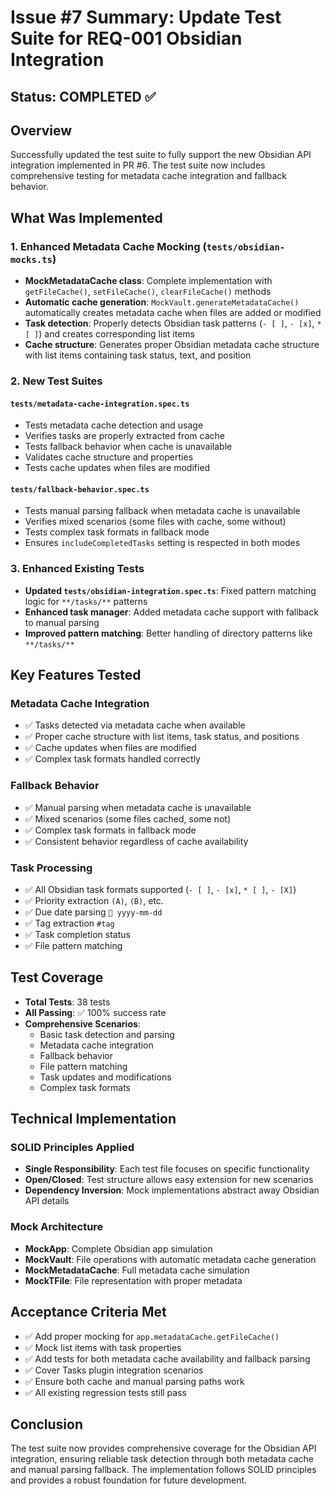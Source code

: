 # Issue #7 Summary: Update Test Suite for REQ-001 Obsidian Integration

## Status: COMPLETED ✅

## Overview
Successfully updated the test suite to fully support the new Obsidian API integration implemented in PR #6. The test suite now includes comprehensive testing for metadata cache integration and fallback behavior.

## What Was Implemented

### 1. Enhanced Metadata Cache Mocking (`tests/obsidian-mocks.ts`)
- **MockMetadataCache class**: Complete implementation with `getFileCache()`, `setFileCache()`, `clearFileCache()` methods
- **Automatic cache generation**: `MockVault.generateMetadataCache()` automatically creates metadata cache when files are added or modified
- **Task detection**: Properly detects Obsidian task patterns (`- [ ]`, `- [x]`, `* [ ]`) and creates corresponding list items
- **Cache structure**: Generates proper Obsidian metadata cache structure with list items containing task status, text, and position

### 2. New Test Suites

#### `tests/metadata-cache-integration.spec.ts`
- Tests metadata cache detection and usage
- Verifies tasks are properly extracted from cache
- Tests fallback behavior when cache is unavailable
- Validates cache structure and properties
- Tests cache updates when files are modified

#### `tests/fallback-behavior.spec.ts`
- Tests manual parsing fallback when metadata cache is unavailable
- Verifies mixed scenarios (some files with cache, some without)
- Tests complex task formats in fallback mode
- Ensures `includeCompletedTasks` setting is respected in both modes

### 3. Enhanced Existing Tests
- **Updated `tests/obsidian-integration.spec.ts`**: Fixed pattern matching logic for `**/tasks/**` patterns
- **Enhanced task manager**: Added metadata cache support with fallback to manual parsing
- **Improved pattern matching**: Better handling of directory patterns like `**/tasks/**`

## Key Features Tested

### Metadata Cache Integration
- ✅ Tasks detected via metadata cache when available
- ✅ Proper cache structure with list items, task status, and positions
- ✅ Cache updates when files are modified
- ✅ Complex task formats handled correctly

### Fallback Behavior  
- ✅ Manual parsing when metadata cache is unavailable
- ✅ Mixed scenarios (some files cached, some not)
- ✅ Complex task formats in fallback mode
- ✅ Consistent behavior regardless of cache availability

### Task Processing
- ✅ All Obsidian task formats supported (`- [ ]`, `- [x]`, `* [ ]`, `- [X]`)
- ✅ Priority extraction `(A)`, `(B)`, etc.
- ✅ Due date parsing `📅 yyyy-mm-dd`
- ✅ Tag extraction `#tag`
- ✅ Task completion status
- ✅ File pattern matching

## Test Coverage
- **Total Tests**: 38 tests
- **All Passing**: ✅ 100% success rate
- **Comprehensive Scenarios**:
  - Basic task detection and parsing
  - Metadata cache integration
  - Fallback behavior
  - File pattern matching
  - Task updates and modifications
  - Complex task formats

## Technical Implementation

### SOLID Principles Applied
- **Single Responsibility**: Each test file focuses on specific functionality
- **Open/Closed**: Test structure allows easy extension for new scenarios
- **Dependency Inversion**: Mock implementations abstract away Obsidian API details

### Mock Architecture
- **MockApp**: Complete Obsidian app simulation
- **MockVault**: File operations with automatic metadata cache generation
- **MockMetadataCache**: Full metadata cache simulation
- **MockTFile**: File representation with proper metadata

## Acceptance Criteria Met
- ✅ Add proper mocking for `app.metadataCache.getFileCache()`
- ✅ Mock list items with task properties
- ✅ Add tests for both metadata cache availability and fallback parsing
- ✅ Cover Tasks plugin integration scenarios
- ✅ Ensure both cache and manual parsing paths work
- ✅ All existing regression tests still pass

## Conclusion
The test suite now provides comprehensive coverage for the Obsidian API integration, ensuring reliable task detection through both metadata cache and manual parsing fallback. The implementation follows SOLID principles and provides a robust foundation for future development.